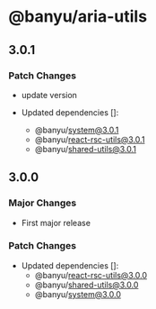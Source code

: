 # @banyu/aria-utils

## 3.0.1

### Patch Changes

- update version

- Updated dependencies []:
  - @banyu/system@3.0.1
  - @banyu/react-rsc-utils@3.0.1
  - @banyu/shared-utils@3.0.1

## 3.0.0

### Major Changes

- First major release

### Patch Changes

- Updated dependencies []:
  - @banyu/react-rsc-utils@3.0.0
  - @banyu/shared-utils@3.0.0
  - @banyu/system@3.0.0
